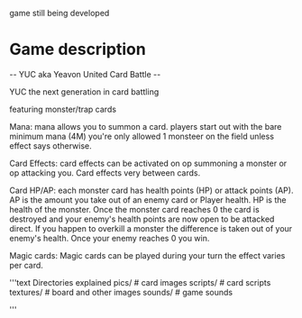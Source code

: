 game still being developed

# Game description
-- YUC aka Yeavon United Card Battle --

YUC the next generation in card battling

featuring monster/trap cards

Mana: mana allows you to summon a card. players start out with the bare minimum mana (4M)
you're only allowed 1 monsteer on the field unless effect says otherwise.

Card Effects: card effects can be activated on op summoning a monster or op attacking you. Card effects very between cards.

Card HP/AP: each monster card has health points (HP) or attack points (AP). AP is the amount you take out of an enemy card or Player health.
HP is the health of the monster. Once the monster card reaches 0 the card is destroyed and your enemy's health points are now open to be attacked direct.
If you happen to overkill a monster the difference is taken out of your enemy's health.
Once your enemy reaches 0 you win.

Magic cards: Magic cards can be played during your turn the effect varies per card.



'''text
Directories explained
pics/ # card images
scripts/ # card scripts
textures/ # board and other images
sounds/ # game sounds

'''
